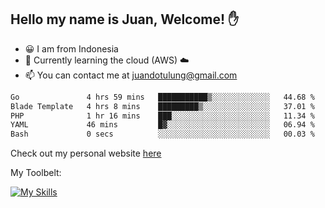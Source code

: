 ## Hello my name is Juan, Welcome! ✋

- 😀 I am from Indonesia
- 📖 Currently learning the cloud (AWS) ☁️
- 📫 You can contact me at juandotulung@gmail.com

<!--START_SECTION:waka-->

```txt
Go               4 hrs 59 mins   ███████████▒░░░░░░░░░░░░░   44.68 %
Blade Template   4 hrs 8 mins    █████████▒░░░░░░░░░░░░░░░   37.01 %
PHP              1 hr 16 mins    ███░░░░░░░░░░░░░░░░░░░░░░   11.34 %
YAML             46 mins         █▓░░░░░░░░░░░░░░░░░░░░░░░   06.94 %
Bash             0 secs          ░░░░░░░░░░░░░░░░░░░░░░░░░   00.03 %
```

<!--END_SECTION:waka-->

Check out my personal website [here](https://juanchristian.com)

My Toolbelt:

[![My Skills](https://skillicons.dev/icons?i=go,js,ts,nodejs,express,react,nextjs,vue,tailwind,vite,html,css,python,php,aws,bash,linux,postgres,mysql,redis,kafka,docker,vercel,netlify,vscode,figma)](https://skillicons.dev)

